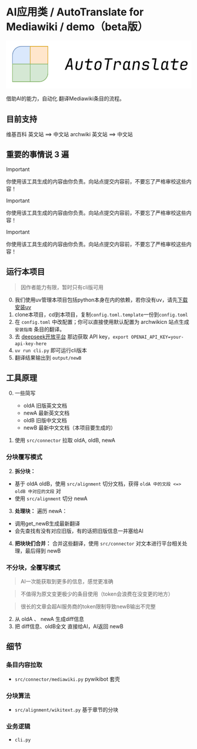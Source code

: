 # AI应用类 / AutoTranslate for Mediawiki / demo（beta版）

![AutoTranslate Logo](doc/logo.png)

借助AI的能力，自动化 翻译Mediawiki条目的流程。

## 目前支持

维基百科 英文站 ==> 中文站
archwiki 英文站 ==> 中文站

## 重要的事情说 3 遍

> [!IMPORTANT]
> 你使用该工具生成的内容由你负责。向站点提交内容前，不要忘了严格审校这些内容！

> [!IMPORTANT]
> 你使用该工具生成的内容由你负责。向站点提交内容前，不要忘了严格审校这些内容！

> [!IMPORTANT]
> 你使用该工具生成的内容由你负责。向站点提交内容前，不要忘了严格审校这些内容！

## 运行本项目
> 因作者能力有限，暂时只有cli版可用

0. 我们使用uv管理本项目包括python本身在内的依赖，若你没有uv，请先[下载安装uv](https://docs.astral.sh/uv/getting-started/installation/)
1. clone本项目，cd到本项目，复制`config.toml.template`一份到`config.toml`
2. 在 `config.toml` 中改配置；你可以直接使用默认配置为 archwikicn 站点生成 `安装指南` 条目的翻译。
3. 去 [deepseek开放平台](https://platform.deepseek.com/usage) 那边获取 API key，`export OPENAI_API_KEY=your-api-key-here`
4. `uv run cli.py` 即可运行cli版本
5. 翻译结果输出到 `output/newB`
## 工具原理

0. 一些简写

   - oldA 旧版英文文档
   - newA 最新英文文档
   - oldB 旧版中文文档
   - newB 最新中文文档（本项目要生成的）

1. 使用 `src/connector` 拉取 oldA, oldB, newA

### 分块覆写模式

2. **拆分块：**
- 基于 oldA oldB，使用 `src/alignment` 切分文档，获得 `oldA 中的文段 <=> oldB 中对应的文段` 对
- 使用 `src/alignment` 切分 newA

3. **处理块：** 遍历 newA：

- 调用get_newB生成最新翻译
- 会先查找有没有对应旧版，有的话把旧版信息一并塞给AI

4. **把块块们合并：** 合并这些翻译，使用 `src/connector` 对文本进行平台相关处理，最后得到 newB

### 不分块，全覆写模式

> AI一次能获取到更多的信息，感觉更准确

> 不值得为原文变更极少的条目使用（token会浪费在没变更的地方）

> 很长的文章会超AI服务商的token限制导致newB输出不完整

2. 从 oldA 、 newA 生成diff信息
3. 把 diff信息、oldB全文 直接给AI，AI返回 newB

## 细节

### 条目内容拉取

- `src/connector/mediawiki.py` pywikibot 套壳

### 分块算法

- `src/alignment/wikitext.py` 基于章节的分块

### 业务逻辑

- `cli.py`
